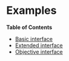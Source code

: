 Examples
========

**Table of Contents**

-   [Basic interface](/internals2/counter/examples/basic.html)
-   [Extended interface](/internals2/counter/examples/extended.html)
-   [Objective interface](/internals2/counter/examples/objective.html)
